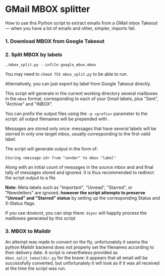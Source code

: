 # GMail MBOX splitter

How to use this Python script to extract emails from a GMail inbox Takeout — when you have a lot of emails and other, simpler, imports fail.

### 1. Download MBOX from Google Takeout

### 2. Split MBOX by labels

```shell
./mbox_split.py --infile google_mbox.mbox
```

You may need to `chmod 755 mbox_split.py` to be able to run.

Alternatively, you can just export by label from Google Takeout directly.

This script will generate in the current working directory several mailboxes in the `mbox` format, corresponding to each of your Gmail labels, plus "Sent", "Archive" and "INBOX".

You can prefix the output files using the `-p <prefix>` parameter to the script: all output filenames will be prepended with <prefix>.

Messages are stored only once: messages that have several labels will be storred in only one target mbox, usually corresponding to the first valid label.

The script will generate output in the form of:
```
Storing <message-id> from "sender" to mbox "label"
```
Along with an initial count of messages in the source mbox and and final tally of messages stored and ignored.
It is thus recommended to redirect the script output to a file.

**Note:** Meta labels such as "Important", "Unread", "Starred", or "Newsletters" are ignored, **however the script attempts to preserve "Unread" and "Starred" status** by setting up the corresponding Status and X-Status flags.

If you use dovecot, you can stop there: `dsync` will happily process the mailboxes generated by this script

### 3. MBOX to Maildir

An attempt was made to convert on the fly, unfortunately it seems the python Maildir backend does not properly set the filenames according to their delivery date. A script is nevertheless provided as `mbox_split_tomaildir.py` for the brave: it appears that all email will be successfully converted, but unfortunately it will look as if it was all received at the time the script was run.
